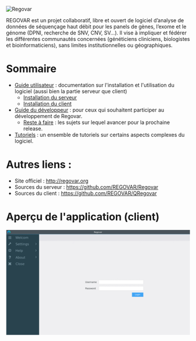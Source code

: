 ![Regovar](https://raw.githubusercontent.com/REGOVAR/Regovar/master/logo/logotitle.color.png)



REGOVAR est un projet collaboratif, libre et ouvert de logiciel d’analyse de données de séquençage haut débit pour les panels de gènes, l’exome et le génome (DPNI, recherche de SNV, CNV, SV...). Il vise à impliquer et fédérer les différentes communautés concernées (généticiens cliniciens, biologistes et bioinformaticiens), sans limites institutionnelles ou géographiques.


# Sommaire
 * [Guide utilisateur](I.%20Guide%20utilisateur/01.%20Bienvenue.md) : documentation sur l'installation et l'utilisation du logiciel (aussi bien la partie serveur que client)
   * [Installation du serveur](I.%20Guide%20utilisateur/04.%20Installation/01.%20Serveur.md)
   * [Installation du client](I.%20Guide%20utilisateur/04.%20Installation/02.%20Client.md)
 * [Guide du développeur](II.%20Guide%20developpeur/01.%20Bienvenue.md) : pour ceux qui souhaitent participer au développement de Regovar.
   * [Reste à faire](https://github.com/REGOVAR/Regovar/milestone/1) : les sujets sur lequel avancer pour la prochaine release.
 * [Tutoriels](III.%20Tutoriels/01.%20Tutoriels.md) : un ensemble de tutoriels sur certains aspects complexes du logiciel.


# Autres liens :
 * Site officiel : http://regovar.org
 * Sources du serveur : https://github.com/REGOVAR/Regovar
 * Sources du client : https://github.com/REGOVAR/QRegovar


# Aperçu de l'application (client)

![Aperçu](https://raw.githubusercontent.com/REGOVAR/QRegovar/master/docs/mockup/mockup.gif)
